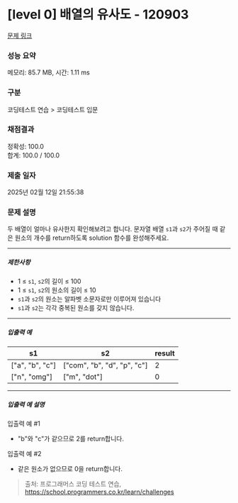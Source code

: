 # [level 0] 배열의 유사도 - 120903 

[문제 링크](https://school.programmers.co.kr/learn/courses/30/lessons/120903) 

### 성능 요약

메모리: 85.7 MB, 시간: 1.11 ms

### 구분

코딩테스트 연습 > 코딩테스트 입문

### 채점결과

정확성: 100.0<br/>합계: 100.0 / 100.0

### 제출 일자

2025년 02월 12일 21:55:38

### 문제 설명

<p>두 배열이 얼마나 유사한지 확인해보려고 합니다. 문자열 배열 <code>s1</code>과 <code>s2</code>가 주어질 때 같은 원소의 개수를 return하도록 solution 함수를 완성해주세요.</p>

<hr>

<h5>제한사항</h5>

<ul>
<li>1 ≤ <code>s1</code>, <code>s2</code>의 길이 ≤ 100</li>
<li>1 ≤ <code>s1</code>, <code>s2</code>의 원소의 길이 ≤ 10</li>
<li><code>s1</code>과 <code>s2</code>의 원소는 알파벳 소문자로만 이루어져 있습니다</li>
<li><code>s1</code>과 <code>s2</code>는 각각 중복된 원소를 갖지 않습니다.</li>
</ul>

<hr>

<h5>입출력 예</h5>
<table class="table">
        <thead><tr>
<th>s1</th>
<th>s2</th>
<th>result</th>
</tr>
</thead>
        <tbody><tr>
<td>["a", "b", "c"]</td>
<td>["com", "b", "d", "p", "c"]</td>
<td>2</td>
</tr>
<tr>
<td>["n", "omg"]</td>
<td>["m", "dot"]</td>
<td>0</td>
</tr>
</tbody>
      </table>
<hr>

<h5>입출력 예 설명</h5>

<p>입출력 예 #1</p>

<ul>
<li>"b"와 "c"가 같으므로 2를 return합니다.</li>
</ul>

<p>입출력 예 #2</p>

<ul>
<li>같은 원소가 없으므로 0을 return합니다.</li>
</ul>


> 출처: 프로그래머스 코딩 테스트 연습, https://school.programmers.co.kr/learn/challenges